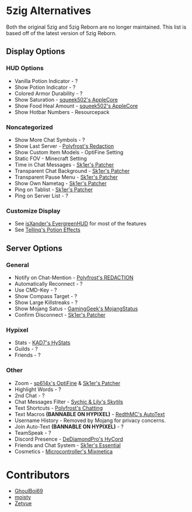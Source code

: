 # 5zig Alternatives

Both the original 5zig and 5zig Reborn are no longer maintained.
This list is based off of the latest version of 5zig Reborn.

## Display Options

### HUD Options

* Vanilla Potion Indicator - ?
* Show Potion Indicator - ?
* Colored Armor Durability - ?
* Show Saturation - [squeek502's AppleCore](https://www.curseforge.com/minecraft/mc-mods/applecore/files/2530880)
* Show Food Heal Amount - [squeek502's AppleCore](https://www.curseforge.com/minecraft/mc-mods/applecore/files/2530880)
* Show Hotbar Numbers - Resourcepack

### Noncategorized

* Show More Chat Symbols - ?
* Show Last Server - [Polyfrost's Redaction](https://modrinth.com/mod/redaction)
* Show Custom Item Models - OptiFine Setting
* Static FOV - Minecraft Setting
* Time in Chat Messages - [Sk1er's Patcher](https://sk1er.club/mods/patcher)
* Transparent Chat Background - [Sk1er's Patcher](https://sk1er.club/mods/patcher)
* Transparent Pause Menu - [Sk1er's Patcher](https://sk1er.club/mods/patcher)
* Show Own Nametag - [Sk1er's Patcher](https://sk1er.club/mods/patcher)
* Ping on Tablist - [Sk1er's Patcher](https://sk1er.club/mods/patcher)
* Ping on Server List - ?

### Customize Display

* See [isXander's EvergreenHUD](https://modrinth.com/mod/evergreenhud) for most of the features
* See [Tellinq's Potion Effects](https://cdn.discordapp.com/attachments/1009757412921708604/1134270520876073031/Potion_Effects_1.8.9-forge-1.0-beta-3.jar)

## Server Options

### General

* Notify on Chat-Mention - [Polyfrost's REDACTION](https://modrinth.com/mod/redaction)
* Automatically Reconnect - ?
* Use CMD-Key - ?
* Show Compass Target - ?
* Show Large Killstreaks - ?
* Show Mojang Satus - [GamingGeek's MojangStatus](https://github.com/GamingGeek/MojangStatus/releases/latest)
* Confirm Disconnect - [Sk1er's Patcher](https://sk1er.club/mods/patcher)

### Hypixel

* Stats - [KAD7's HyStats](https://cdn.discordapp.com/attachments/1009757412921708604/1134269972877676574/HyStats-v4.0_1.8.9.jar)
* Guilds - ?
* Friends - ?

### Other

* Zoom - [sp614x's OptiFine](https://optifine.net/adloadx?f=preview_OptiFine_1.8.9_HD_U_M6_pre2.jar) & [Sk1er's Patcher](https://sk1er.club/mods/patcher)
* Highlight Words - ?
* 2nd Chat - ?
* Chat Messages Filter - [Sychic & Lily's Skytils](https://github.com/Skytils/SkytilsMod/releases/latest)
* Text Shortcuts - [Polyfrost's Chatting](https://modrinth.com/mod/chatting)
* Text Macros **(BANNABLE ON HYPIXEL)** - [RedthMC's AutoText](https://github.com/RedthMC/AutoText/releases/latest) 
* Username History - Removed by Mojang for privacy concerns.
* Join Auto-Text **(BANNABLE ON HYPIXEL)** - ?
* TeamSpeak - ?
* Discord Presence - [DeDiamondPro's HyCord](https://github.com/DeDiamondPro/HyCord/releases/latest)
* Friends and Chat System - [Sk1er's Essential](https://essential.gg/download)
* Cosmetics - [Microcontroller's Mixmetica](https://modrinth.com/mod/mixmetica)

# Contributors

* [GhoulBoi69](https://github.com/GhoulBoii)
* [moisty](https://github.com/Mqisty)
* [Zetvue](https://zetvue.github.io/)
